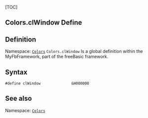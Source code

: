 [TOC]
## Colors.clWindow Define

## Definition
Namespace: [`Colors`](Colors.md)
`Colors.clWindow` Is a global definition within the MyFbFramework, part of the freeBasic framework.
## Syntax

```freeBasic
#define clWindow              &H000000
```

## See also
Namespace: [`Colors`](Colors.md)
